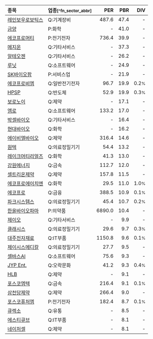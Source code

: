 | **종목** | **업종**<small>[^fn_sector_abbr]</small> | **PER** | **PBR** | **DIV** |
| :--- | :--- | --: | --: | --: |
| [레인보우로보틱스](/277810/) | Q:기계장비 | 487.6<small></small> | 47.4<small></small> | - |
| [금양](/001570/) | P:화학 | - | 41.0<small></small> | - |
| [에코프로머티](/450080/) | P:전기전자 | 736.4<small></small> | 39.9<small></small> | - |
| [메지온](/140410/) | Q:기타서비스 | - | 37.3<small></small> | - |
| [알테오젠](/196170/) | Q:기타서비스 | - | 26.2<small></small> | - |
| [루닛](/328130/) | Q:소프트웨어 | - | 24.9<small></small> | - |
| [SK바이오팜](/326030/) | P:서비스업 | - | 21.9<small></small> | - |
| [에코프로비엠](/247540/) | Q:일반전기전자 | 96.7<small></small> | 19.9<small></small> | 0.2<small>%</small> |
| [HPSP](/403870/) | Q:반도체 | 52.9<small></small> | 19.9<small></small> | 0.3<small>%</small> |
| [보로노이](/310210/) | Q:제약 | - | 17.1<small></small> | - |
| [엠로](/058970/) | Q:소프트웨어 | 133.2<small></small> | 17.0<small></small> | - |
| [박셀바이오](/323990/) | Q:기타서비스 | - | 16.4<small></small> | - |
| [현대바이오](/048410/) | Q:화학 | - | 16.2<small></small> | - |
| [에이비엘바이오](/298380/) | Q:제약 | 316.4<small></small> | 14.6<small></small> | - |
| [원텍](/336570/) | Q:의료정밀기기 | 54.4<small></small> | 13.2<small></small> | - |
| [레이크머티리얼즈](/281740/) | Q:화학 | 41.3<small></small> | 13.0<small></small> | - |
| [강원에너지](/114190/) | Q:금속 | 112.7<small></small> | 12.0<small></small> | - |
| [셀트리온제약](/068760/) | Q:제약 | 157.8<small></small> | 11.5<small></small> | - |
| [에코프로에이치엔](/383310/) | Q:화학 | 29.5<small></small> | 11.0<small></small> | 1.0<small>%</small> |
| [에코프로](/086520/) | Q:금융 | 388.5<small></small> | 10.9<small></small> | 0.1<small>%</small> |
| [파크시스템스](/140860/) | Q:의료정밀기기 | 45.4<small></small> | 10.7<small></small> | 0.2<small>%</small> |
| [한올바이오파마](/009420/) | P:의약품 | 6890.0<small></small> | 10.4<small></small> | - |
| [제이오](/418550/) | Q:기타서비스 | - | 9.9<small></small> | - |
| [클래시스](/214150/) | Q:의료정밀기기 | 29.6<small></small> | 9.7<small></small> | 0.3<small>%</small> |
| [대주전자재료](/078600/) | Q:IT부품 | 1150.8<small></small> | 9.6<small></small> | 0.1<small>%</small> |
| [제이시스메디칼](/287410/) | Q:의료정밀기기 | 27.7<small></small> | 9.5<small></small> | - |
| [셀바스AI](/108860/) | Q:소프트웨어 | 75.6<small></small> | 9.3<small></small> | - |
| [JYP Ent.](/035900/) | Q:오락문화 | 41.2<small></small> | 9.3<small></small> | 0.4<small>%</small> |
| [HLB](/028300/) | Q:제약 | - | 9.1<small></small> | - |
| [포스코엠텍](/009520/) | Q:금속 | 216.4<small></small> | 9.1<small></small> | 0.1<small>%</small> |
| [삼천당제약](/000250/) | Q:제약 | 266.4<small></small> | 9.0<small></small> | - |
| [포스코퓨처엠](/003670/) | P:전기전자 | 182.4<small></small> | 8.7<small></small> | 0.1<small>%</small> |
| [큐렉소](/060280/) | Q:유통 | - | 8.5<small></small> | - |
| [에스티큐브](/052020/) | Q:IT부품 | - | 8.1<small></small> | - |
| [네이처셀](/007390/) | Q:제약 | - | 8.1<small></small> | - |